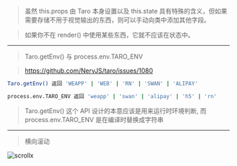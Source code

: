 >虽然 this.props 由 Taro 本身设置以及 this.state 具有特殊的含义，但如果需要存储不用于视觉输出的东西，则可以手动向类中添加其他字段。

>如果你不在 render() 中使用某些东西，它就不应该在状态中。

***
>Taro.getEnv() 与 process.env.TARO_ENV

>https://github.com/NervJS/taro/issues/1080

```bash
Taro.getEnv() 返回 'WEAPP' | 'WEB' | 'RN' | 'SWAN' | 'ALIPAY'

process.env.TARO_ENV 返回 'weapp' | 'swan' | 'alipay' | 'h5' | 'rn'
```

>Taro.getEnv() 这个 API 设计的本意应该是用来运行时环境判断, 而 process.env.TARO_ENV 是在编译时替换成字符串

***

>横向滚动

![scrollx](https://user-images.githubusercontent.com/30850497/49996332-b382c000-ffc9-11e8-9869-adc683b4f6d3.jpg)
